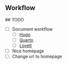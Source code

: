 ## Workflow


## TODO

- [ ] Document workflow
    - [ ] [Hugo](https://gohugo.io/getting-started/quick-start/)
    - [ ] [Quarto](https://quarto.org/docs/output-formats/hugo.html)
    - [ ] [LoveIt](https://hugoloveit.com/theme-documentation-basics/)
- [ ] Nice homepage
- [ ] Change url to homepage
